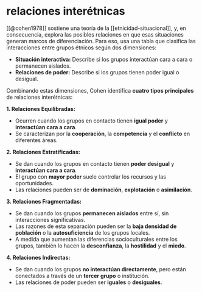 # relaciones interétnicas
[[@cohen1978]] sostiene una teoría de la [[etnicidad-situacional]], y, en consecuencia, explora las posibles relaciones en que esas situaciones generan marcos de diferenciación. Para eso, usa una tabla que clasifica las interacciones entre grupos étnicos según dos dimensiones:

* **Situación interactiva:** Describe si los grupos interactúan cara a cara o permanecen aislados.
* **Relaciones de poder:** Describe si los grupos tienen poder igual o desigual.

Combinando estas dimensiones, Cohen identifica **cuatro tipos principales** de relaciones interétnicas:

**1. Relaciones Equilibradas:**

* Ocurren cuando los grupos en contacto tienen **igual poder** y **interactúan cara a cara**.
* Se caracterizan por la **cooperación**, la **competencia** y el **conflicto** en diferentes áreas.

**2. Relaciones Estratificadas:**

* Se dan cuando los grupos en contacto tienen **poder desigual** y **interactúan cara a cara**.
* El grupo con **mayor poder** suele controlar los recursos y las oportunidades.
* Las relaciones pueden ser de **dominación**, **explotación** o **asimilación**.

**3. Relaciones Fragmentadas:**

* Se dan cuando los grupos **permanecen aislados** entre sí, sin interacciones significativas.
* Las razones de esta separación pueden ser la **baja densidad de población** o la **autosuficiencia** de los grupos locales.
* A medida que aumentan las diferencias socioculturales entre los grupos, también lo hacen la **desconfianza**, la **hostilidad** y el **miedo**.

**4. Relaciones Indirectas:**

* Se dan cuando los grupos **no interactúan directamente**, pero están conectados a través de un **tercer grupo** o institución.
* Las relaciones de poder pueden ser **iguales** o **desiguales**.
